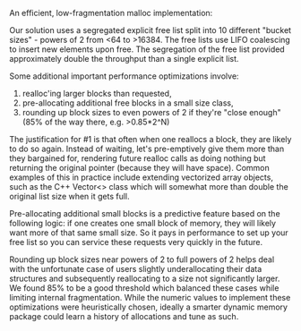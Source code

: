 An efficient, low-fragmentation malloc implementation:

  Our solution uses a segregated explicit free list split into 10 different "bucket sizes" - powers of 2 from <64 
  to >16384. The free lists use LIFO coalescing to insert new elements upon free. The segregation of the free list 
  provided approximately double the throughput than a single explicit list.
 
  Some additional important performance optimizations involve: 
 
  1) realloc'ing larger blocks than requested, 
  2) pre-allocating additional free blocks in a small size class,
  3) rounding up block sizes to even powers of 2 if they're "close enough" (85% of the way there, e.g. >0.85*2^N)
 
  The justification for #1 is that often when one reallocs a block, they are likely to do so again. Instead of waiting, let's 
  pre-emptively give them more than they bargained for, rendering future realloc calls as doing nothing but returning the original
  pointer (because they will have space). Common examples of this in practice include extending vectorized array objects, such as 
  the C++ Vector<> class which will somewhat more than double the original list size when it gets full.
  
  Pre-allocating additional small blocks is a predictive feature based on the following logic: if one creates one small block of
  memory, they will likely want more of that same small size. So it pays in performance to set up your free list so you can service
  these requests very quickly in the future. 
 
  Rounding up block sizes near powers of 2 to full powers of 2 helps deal with the unfortunate case of users slightly underallocating
  their data structures and subsequently reallocating to a size not significantly larger. We found 85% to be a good threshold which
  balanced these cases while limiting internal fragmentation. While the numeric values to implement these optimizations were 
  heuristically chosen, ideally a smarter dynamic memory package could learn a history of allocations and tune as such. 
 
 
 
 